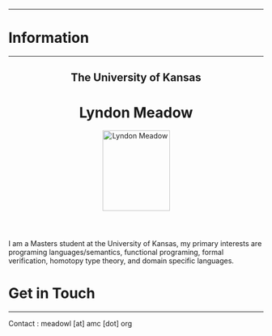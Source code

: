 
---
# Information
----
<header>
<h2>The University of Kansas</h2><h1>Lyndon Meadow</h1>
<img width="133" height="159" alt="Lyndon Meadow" src="https://lmeadow.github.io/Profile.png">       
<p></p>
</header>

I am a Masters student at the University of Kansas, my primary interests are programing languages/semantics, functional programing, formal verification, homotopy type theory, and domain specific languages.

# Get in Touch
-----

Contact
: meadowl \[at\] amc \[dot\] org
